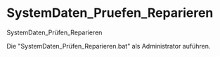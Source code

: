 # SystemDaten_Pruefen_Reparieren
SystemDaten_Prüfen_Reparieren

Die "SystemDaten_Prüfen_Reparieren.bat" als Administrator auführen.
